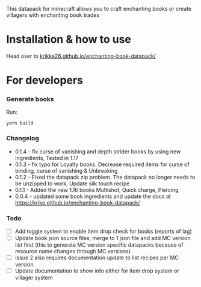 
This datapack for minecraft allows you to craft enchanting books or create villagers with enchanting book trades

# Installation & how to use
Head over to <a href="https://krikke26.github.io/enchanting-book-datapack/">krikke26.github.io/enchanting-book-datapack/</a>

# For developers

### Generate books

Run:
```text
yarn build
```

### Changelog

- 0.1.4 - fix curse of vanishing and depth strider books by using new ingredients, Tested in 1.17
- 0.1.3 - fix typo for Loyalty books. Decrease required items for curse of binding, curse of vanishing & Unbreaking
- 0.1.2 - Fixed the datapack zip problem. The datapack no longer needs to be unzipped to work, Update silk touch recipe
- 0.1.1 - Added the new 1.16 books Multishot, Quick charge, Piercing
- 0.0.4 - updated some book ingredients and update the docs at https://krike.github.io/enchanting-book-datapack/﻿

### Todo

- [ ] Add toggle system to enable item drop check for books (reports of lag)
- [ ] Update book json source files, merge to 1 json file and add MC version list first (this to generate MC version specific datapacks because of resource name changes through MC versions)
- [ ] Issue 2 also requires documentation update to list recipes per MC version
- [ ] Update documentation to show info either for item drop system or villager system
